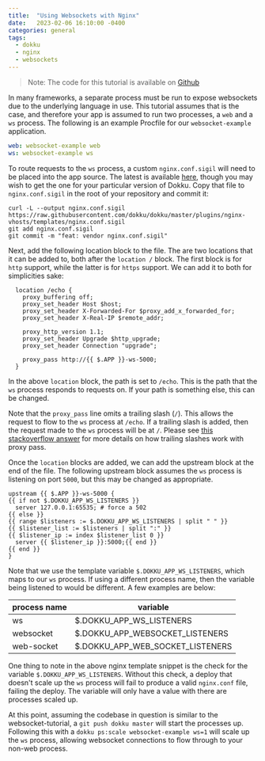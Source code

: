 ```yaml
---
title:  "Using Websockets with Nginx"
date:   2023-02-06 16:10:00 -0400
categories: general
tags:
  - dokku
  - nginx
  - websockets
---
```


> Note: The code for this tutorial is available on [Github](https://github.com/dokku/websocket-example)

In many frameworks, a separate process must be run to expose websockets due to the underlying language in use. This tutorial assumes that is the case, and therefore your app is assumed to run two processes, a `web` and a `ws` process. The following is an example Procfile for our `websocket-example` application.

```yaml
web: websocket-example web
ws: websocket-example ws
```

To route requests to the `ws` process, a custom `nginx.conf.sigil` will need to be placed into the app source. The latest is available [here](https://raw.githubusercontent.com/dokku/dokku/master/plugins/nginx-vhosts/templates/nginx.conf.sigil), though you may wish to get the one for your particular version of Dokku. Copy that file to `nginx.conf.sigil` in the root of your repository and commit it:

```shell
curl -L --output nginx.conf.sigil https://raw.githubusercontent.com/dokku/dokku/master/plugins/nginx-vhosts/templates/nginx.conf.sigil
git add nginx.conf.sigil
git commit -m "feat: vendor nginx.conf.sigil"
```

Next, add the following location block to the file. The are two locations that it can be added to, both after the `location /` block. The first block is for `http` support, while the latter is for `https` support. We can add it to both for simplicities sake:

```nginx
  location /echo {
    proxy_buffering off;
    proxy_set_header Host $host;
    proxy_set_header X-Forwarded-For $proxy_add_x_forwarded_for;
    proxy_set_header X-Real-IP $remote_addr;

    proxy_http_version 1.1;
    proxy_set_header Upgrade $http_upgrade;
    proxy_set_header Connection "upgrade";

    proxy_pass http://{{ $.APP }}-ws-5000;
  }
```

In the above `location` block, the path is set to `/echo`. This is the path that the `ws` process responds to requests on. If your path is something else, this can be changed.

Note that the `proxy_pass` line omits a trailing slash (`/`). This allows the request to flow to the `ws` process at `/echo`. If a trailing slash is added, then the request made to the `ws` process will be at `/`. Please see [this stackoverflow answer](https://stackoverflow.com/a/22759570/1515875) for more details on how trailing slashes work with proxy pass.

Once the `location` blocks are added, we can add the upstream block at the end of the file. The following upstream block assumes the `ws` process is listening on port `5000`, but this may be changed as appropriate.

```
upstream {{ $.APP }}-ws-5000 {
{{ if not $.DOKKU_APP_WS_LISTENERS }}
  server 127.0.0.1:65535; # force a 502
{{ else }}
{{ range $listeners := $.DOKKU_APP_WS_LISTENERS | split " " }}
{{ $listener_list := $listeners | split ":" }}
{{ $listener_ip := index $listener_list 0 }}
  server {{ $listener_ip }}:5000;{{ end }}
{{ end }}
}
```

Note that we use the template variable `$.DOKKU_APP_WS_LISTENERS`, which maps to our `ws` process. If using a different process name, then the variable being listened to would be different. A few examples are below:

| process name | variable                         |
|--------------|----------------------------------|
| ws           | $.DOKKU_APP_WS_LISTENERS         |
| websocket    | $.DOKKU_APP_WEBSOCKET_LISTENERS  |
| web-socket   | $.DOKKU_APP_WEB_SOCKET_LISTENERS |

One thing to note in the above nginx template snippet is the check for the variable `$.DOKKU_APP_WS_LISTENERS`. Without this check, a deploy that doesn't scale up the `ws` process will fail to produce a valid `nginx.conf` file, failing the deploy. The variable will only have a value with there are processes scaled up.

At this point, assuming the codebase in question is similar to the websocket-tutorial, a `git push dokku master` will start the processes up. Following this with a `dokku ps:scale websocket-example ws=1` will scale up the `ws` process, allowing websocket connections to flow through to your non-web process.
